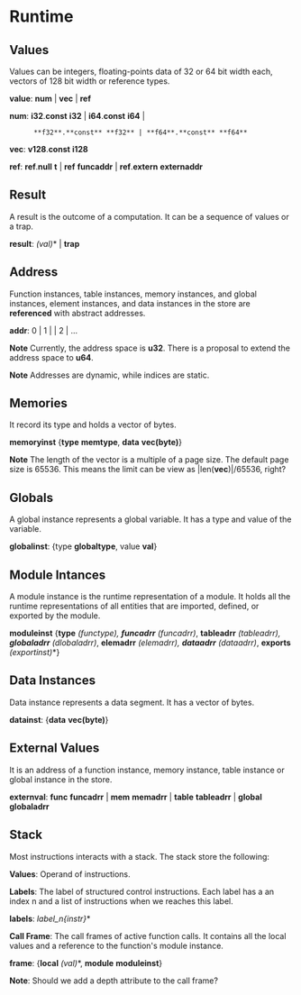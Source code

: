 # Runtime

## Values

Values can be integers, floating-points data of 32 or 64 bit width each, vectors of 128 bit width or reference types.

**value**:   **num** | **vec** | **ref**

**num**:  **i32**.**const** **i32** | **i64**.**const** **i64** |

          **f32**.**const** **f32** | **f64**.**const** **f64**

**vec**:  **v128**.**const** **i128**

**ref**:  **ref**.**null** **t** | **ref** **funcaddr** | **ref**.**extern** **externaddr**

## Result

A result is the outcome of a computation. It can be a sequence of values or a trap.

**result**: **(val*)** | **trap**

## Address
Function instances, table instances, memory instances, and global instances, element instances, and data instances in the store are **referenced** with abstract addresses. 

**addr**: 0 | 1 | | 2 | ...

**Note** Currently, the address space is **u32**. There is a proposal to extend the address space to **u64**. 

**Note** Addresses are dynamic, while indices are static.

## Memories

It record its type and holds a vector of bytes.

**memoryinst** {**type** **memtype**, **data** **vec(byte)**}

**Note** The length of the vector is a multiple of a page size. The default page size is 65536.
This means the limit can be view as |len(**vec**)|/65536, right?

## Globals

A global instance  represents a global variable. It has a type and value of the variable.

**globalinst**: {type **globaltype**, value **val**}

## Module Intances

A module instance is the runtime representation of a module. It holds all the  runtime representations of all entities that are imported, defined, or exported by the module.

 **moduleinst** {**type** **(functype*)**,
                **funcadrr** **(funcadrr*)**,
                **tableadrr** **(tableadrr*)**,
                **globaladrr** **(dlobaladrr*)**,
                **elemadrr** **(elemadrr*)**,
                **dataadrr** **(dataadrr*)**,
                **exports** **(exportinst*)**}
 

## Data Instances

Data instance represents a data segment. It has a vector of bytes.

**datainst**: {**data** **vec(byte)**}

## External Values

It is an address of a function instance, memory instance, table instance or global instance in the store.

**externval**: **func** **funcadrr** |
                **mem** **memadrr** |
                **table** **tableadrr** |
                **global** **globaladrr**

## Stack

Most instructions interacts with a stack. The stack store the following:

**Values**: Operand of instructions.

**Labels**: The label of structured control instructions. Each label has a an index n and a list of instructions when we reaches this label.

**labels**: **label_n{instr*}**

**Call Frame**: The call frames of active function calls. It contains all the local values and a reference to the function's module instance.

**frame**: {**local** **(val*)**, **module** **moduleinst**}

**Note**: Should we add a depth attribute to the call frame?